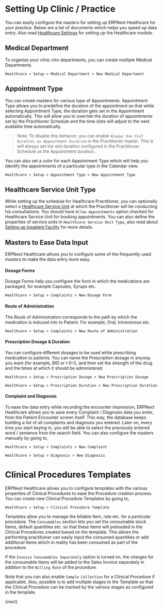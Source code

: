 <!-- add-breadcrumbs -->
# Setting Up Clinic / Practice

You can easily configure the masters for setting up ERPNext Healthcare for your practice. Below are a list of documents which helps you speed up data entry. Also read [Healthcare Settings](/docs/user/manual/en/healthcare/setup/healthcare_settings) for setting up the Healthcare module.

## Medical Department
To organize your clinic into departments, you can create multiple Medical Departments.

`Healthcare > Setup > Medical Department > New Medical Department`

## Appointment Type
You can create masters for various type of Appointments. Appointment Type allows you to predefine the duration of the appointment so that while selecting Appointment Type, the duration gets set in the Appointment automatically. This will allow you to override the duration of appointments set by the Practitioner Schedule and the time slots will adjust to the next available time automatically.

>Note: To disable this behavior, you can enable `Always Use Slot Duration as Appointment Duration` in the Practitioner master. This is will always set the slot duration configured in the Practitioner Schedule as the Appointment duration. 

You can also set a color for each Appointment Type which will help you identify the appointments of a particular type in the Calendar view.

`Healthcare > Setup > Appointment Type > New Appointment Type`

## Healthcare Service Unit Type
While setting up the schedule for Healthcare Practitioner, you can optionally select a [Healthcare Service Unit](/docs/user/manual/en/healthcare/healthcare_service_unit) at which the Practitioner will be conducting his consultations. You should have `Allow Appointments` option checked for Healthcare Service Unit for booking appointments. You can also define the properties of service units in `Healthcare Service Unit Type`, also read about [Setting up Inpatient Facility](/docs/user/manual/en/healthcare/setup/setup_inpatient) for more details.

## Masters to Ease Data Input
ERPNext Healthcare allows you to configure some of the frequently used masters to make the data entry more easy.

#### Dosage Forms
Dosage Forms help you configure the form in which the medications are packaged, for example Capsules, Syrups etc.

`Healthcare > Setup > Complaints > New Dosage Form`

#### Route of Administration
The Route of Administration corresponds to the path by which the medication is induced into to Patient. For example, Oral, Intravenous etc.

`Healthcare > Setup > Complaints > New Route of Administration`

#### Prescription Dosage & Duration
You can configure different dosages to be used while prescribing medication to patients. You can name the Prescription dosage in anyway you want (for example, BID or I-0-I), and then set the strength of the drug and the times at which it should be administered.

`Healthcare > Setup > Prescription Dosage > New Prescription Dosage`

`Healthcare > Setup > Prescription Duration > New Prescription Duration`

#### Complaint and Diagnosis
To ease the data entry while recording the encounter impression, ERPNext Healthcare allows you to save every Complaint / Diagnosis data you enter, from the Patient Encounter screen itself. This way, the database keeps building a list of all complaints and diagnosis you entered. Later on, every time you start keying in, you will be able to select the previously entered word / sentence from the search field. You can also configure the masters manually by going to,

`Healthcare > Setup > Complaints > New Complaint`

`Healthcare > Setup > Diagnosis > New Diagnosis`

# Clinical Procedures Templates
ERPNext Healthcare allows you to configure templates with the various properties of Clinical Procedures to ease the Procedure creation process. You can create new Clinical Procedure Templates by going to,

`Healthcare > Setup > Clinical Procedure Template`

Templates allow you to manage the billable Item, rate etc. for a particular procedure. The `Consumables` section lets you set the consumable stock Items, default quantities etc. so that these items will preloaded in the Clinical Procedures created based on the template. This allows the performing practitioner can easily input the consumed quantities or add additional items which in reality has been consumed as part of the procedure.

If the `Invoice Consumables Separately` option is turned on, the charges for the consumable Items will be added to the Sales Invoice separately in addition to the `Billing Rate` of the procedure.

Note that you can also enable `Sample Collection` for a Clinical Procedure if applicable. Also, possible is to add multiple stages to the Template so that the Clinical Procedure can be tracked by the various stages as configured in the template.

{next}
